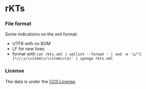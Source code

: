 # rKTs


### File format

Some indications on the xml format:
- UTF8 with no BOM
- LF for new lines
- format with `cat rkts.xml | xmllint --format - | sed -e 's/^[ ]*//;s/\<item\>/\<item\>\n/' | sponge rkts.xml`


### License

The data is under the [CC0 License](https://creativecommons.org/publicdomain/zero/1.0/).
